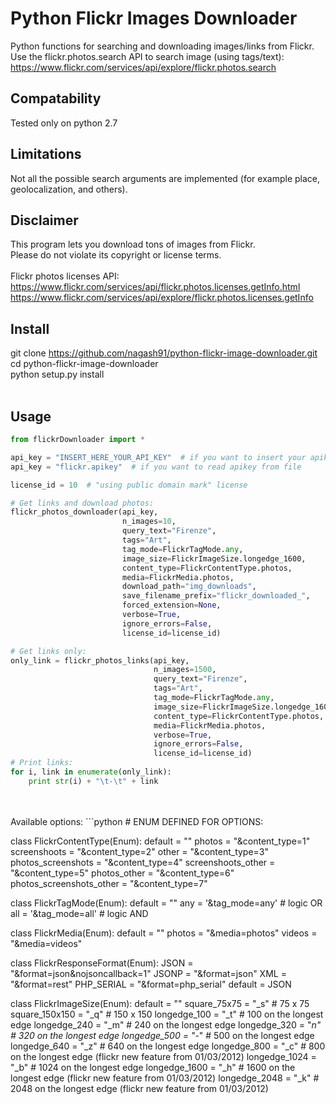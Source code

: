 # Python Flickr Images Downloader
Python functions for searching and downloading images/links from Flickr.<br />
Use the flickr.photos.search API to search image (using tags/text):<br />
https://www.flickr.com/services/api/explore/flickr.photos.search<br />

## Compatability
Tested only on python 2.7

## Limitations
Not all the possible search arguments are implemented (for example place, geolocalization, and others).


## Disclaimer
This program lets you download tons of images from Flickr.<br />
Please do not violate its copyright or license terms. <br />
 <br />
Flickr photos licenses API:  <br />
https://www.flickr.com/services/api/flickr.photos.licenses.getInfo.html
https://www.flickr.com/services/api/explore/flickr.photos.licenses.getInfo

## Install
git clone https://github.com/nagash91/python-flickr-image-downloader.git <br />
cd python-flickr-image-downloader <br />
python setup.py install <br />
 <br />

## Usage
```python
from flickrDownloader import *

api_key = "INSERT_HERE_YOUR_API_KEY"  # if you want to insert your apikey in source code
api_key = "flickr.apikey"  # if you want to read apikey from file

license_id = 10  # "using public domain mark" license

# Get links and download photos:
flickr_photos_downloader(api_key,
                         n_images=10,
                         query_text="Firenze",
                         tags="Art",
                         tag_mode=FlickrTagMode.any,
                         image_size=FlickrImageSize.longedge_1600,
                         content_type=FlickrContentType.photos,
                         media=FlickrMedia.photos,
                         download_path="img_downloads",
                         save_filename_prefix="flickr_downloaded_",
                         forced_extension=None,
                         verbose=True,
                         ignore_errors=False,
                         license_id=license_id)

# Get links only:
only_link = flickr_photos_links(api_key,
                                n_images=1500,
                                query_text="Firenze",
                                tags="Art",
                                tag_mode=FlickrTagMode.any,
                                image_size=FlickrImageSize.longedge_1600,
                                content_type=FlickrContentType.photos,
                                media=FlickrMedia.photos,
                                verbose=True,
                                ignore_errors=False,
                                license_id=license_id)
# Print links:
for i, link in enumerate(only_link):
    print str(i) + "\t-\t" + link                       
```
 <br />
 <br />
Available options:
```python
# ENUM DEFINED FOR OPTIONS:

class FlickrContentType(Enum):
    default                  = ""
    photos                   = "&content_type=1"
    screenshoots             = "&content_type=2"
    other                    = "&content_type=3"
    photos_screenshots       = "&content_type=4"
    screenshoots_other       = "&content_type=5"
    photos_other             = "&content_type=6"
    photos_screenshots_other = "&content_type=7"


class FlickrTagMode(Enum):
    default = ""
    any     = '&tag_mode=any' # logic OR
    all     = '&tag_mode=all' # logic AND


class FlickrMedia(Enum):
    default = ""
    photos  = "&media=photos"
    videos  = "&media=videos"


class FlickrResponseFormat(Enum):
    JSON       = "&format=json&nojsoncallback=1"
    JSONP      = "&format=json"
    XML        = "&format=rest"
    PHP_SERIAL = "&format=php_serial"
    default = JSON

class FlickrImageSize(Enum):
    default = ""
    square_75x75   = "_s"  # 75 x 75
    square_150x150 = "_q"  # 150 x 150
    longedge_100   = "_t"  # 100 on the longest edge
    longedge_240   = "_m"  # 240 on the longest edge
    longedge_320   = "_n"  # 320 on the longest edge
    longedge_500   = "_-"  # 500 on the longest edge
    longedge_640   = "_z"  # 640 on the longest edge
    longedge_800   = "_c"  # 800 on the longest edge (flickr new feature from 01/03/2012)
    longedge_1024  = "_b"  # 1024 on the longest edge
    longedge_1600  = "_h"  # 1600 on the longest edge (flickr new feature from 01/03/2012)
    longedge_2048  = "_k"  # 2048 on the longest edge (flickr new feature from 01/03/2012)
```

